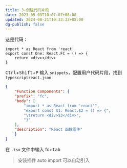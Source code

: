 ```yaml
---
title: 3-创建代码片段
date: 2023-05-03T10:07:07+08:00
updated: 2024-08-21T10:33:32+08:00
dg-publish: false
---
```


这是代码：

```tsx
import * as React from 'react'
export const One: React.FC = () => {
	return <div></div>
}
```

<kbd>Ctrl</kbd>+<kbd>Shift</kbd>+<kbd>P</kbd> 输入 `snippets`，配置用户代码片段，找到 `typescriptreact.json`

```json
{
	"Function Components": {
	"prefix": "fc",
	"body": [
		"import * as React from 'react'",
		"export const $1: React.$2 = () => {",
		"\treturn <div>$3</div>",
		"}"
	],
	"description": "React 函数组件"
	}
}
```

在 `.tsx` 文件中输入 fc+<kbd>tab</kbd>

> 安装插件 auto import 可以自动引入
